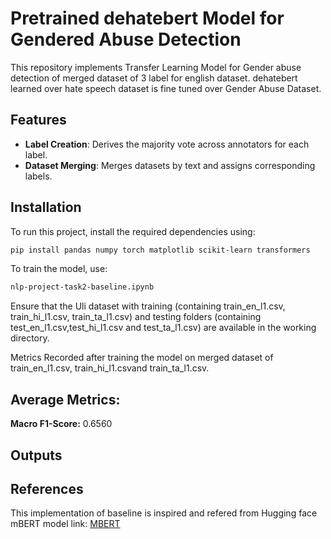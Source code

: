 # Pretrained dehatebert Model for Gendered Abuse Detection

This repository implements Transfer Learning Model for Gender abuse detection of merged dataset of 3 label for english dataset. dehatebert learned over hate speech dataset is fine tuned over Gender Abuse Dataset.

## Features
 
- **Label Creation**: Derives the majority vote across annotators for each label.
- **Dataset Merging**: Merges datasets by text and assigns corresponding labels.

## Installation

To run this project, install the required dependencies using:

```bash
pip install pandas numpy torch matplotlib scikit-learn transformers 
```

To train the model, use:
```bash
nlp-project-task2-baseline.ipynb
```

Ensure that the Uli dataset with training (containing train_en_l1.csv, train_hi_l1.csv, train_ta_l1.csv) and testing folders (containing test_en_l1.csv,test_hi_l1.csv and test_ta_l1.csv) are available in the working directory.

Metrics Recorded after training the model on merged dataset of train_en_l1.csv, train_hi_l1.csvand train_ta_l1.csv.

## Average Metrics:

**Macro F1-Score:** 0.6560

## Outputs
<!-- -**Training history plots** (output_plots/training_history_fold_X.png). -->


## References
This implementation of baseline is inspired and refered from Hugging face mBERT model 
link: [MBERT ](https://huggingface.co/google-bert/bert-base-multilingual-cased)